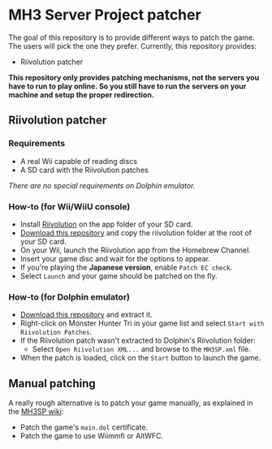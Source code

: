 # MH3 Server Project patcher

The goal of this repository is to provide different ways to patch the game. The
users will pick the one they prefer. Currently, this repository provides:
 - Riivolution patcher

**This repository only provides patching mechanisms, not the servers you have
to run to play online. So you still have to run the servers on your machine and
setup the proper redirection.**

## Riivolution patcher
### Requirements
 - A real Wii capable of reading discs
 - A SD card with the Riivolution patches

_There are no special requirements on Dolphin emulator._

### How-to (for Wii/WiiU console)
 - Install [Riivolution](https://wiibrew.org/wiki/Riivolution) on the app folder
of your SD card.
 - [Download this repository](https://github.com/sepalani/MH3SP-patcher/archive/refs/heads/master.zip)
and copy the riivolution folder at the root of your SD card.
 - On your Wii, launch the Riivolution app from the Homebrew Channel.
 - Insert your game disc and wait for the options to appear.
 - If you're playing the **Japanese version**, enable `Patch EC check`.
 - Select `Launch` and your game should be patched on the fly.

### How-to (for Dolphin emulator)
 - [Download this repository](https://github.com/sepalani/MH3SP-patcher/archive/refs/heads/master.zip)
and extract it.
 - Right-click on Monster Hunter Tri in your game list and select
`Start with Riivolution Patches`.
 - If the Riivolution patch wasn't extracted to Dolphin's Riivolution folder:
   * Select `Open Riivolution XML...` and browse to the `MH3SP.xml` file.
 - When the patch is loaded, click on the `Start` button to launch the game.

## Manual patching
A really rough alternative is to patch your game manually, as explained in the
[MH3SP wiki](https://github.com/sepalani/MH3SP/wiki):
 - Patch the game's `main.dol` certificate.
 - Patch the game to use Wiimmfi or AltWFC.
